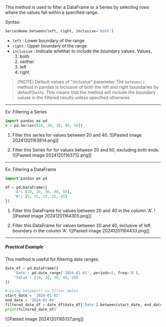 This method is used to filter a DataFrame or a Series by selecting rows where the values fall within a specified range. 

Syntax:
```python
SeriesName.between(left, right, inclusive='both')
```
- `left` : Lower boundary of the range
- `right` : Upper boundary of the range
- `inclusive` : Indicate whether to include the boundary values. 
	Values,
	1. both 
	2. neither
	3. left
	4. right

> [!NOTE] Default values of "inclusive" parameter
> The `between()` method in pandas is inclusive of both the left and right boundaries by default(`both`). 
> This means that the method will include the boundary values in the filtered results unless specified otherwise.

****
Ex: Filtering a Series
```python
import pandas as pd
s = pd.Series([10, 20, 30, 40, 50])
```

1. Filter this series for values between 20 and 40.
![[Pasted image 20241201163814.png]]

2. Filter this Series for for values between 20 and 50, excluding both ends.
![[Pasted image 20241201163712.png]]

****
Ex: Filtering a DataFrame
```python
import pandas as pd

df = pd.DataFrame({
    'A': [10, 20, 30, 40, 50],
    'B': [5, 15, 25, 35, 45]
})
```

1. Filter this DataFrame for values between 20 and 40 in the column 'A'.
![[Pasted image 20241201164305.png]]

2. Filter this DataFrame for values between 20 and 40, inclusive of left boundary in the column 'A'.
![[Pasted image 20241201164433.png]]


****
##### Practical Example
This method is useful for filtering date ranges.
```python
date_df = pd.DataFrame({
    'Date': pd.date_range('2024-01-01', periods=5, freq='D'),
    'Value': [10, 20, 30, 40, 50]
})

# Using between() to filter dates
start_date = '2024-01-02'
end_date = '2024-01-04'
filtered_date_df = date_df[date_df['Date'].between(start_date, end_date)]
print(filtered_date_df)
```
![[Pasted image 20241201165137.png]]
